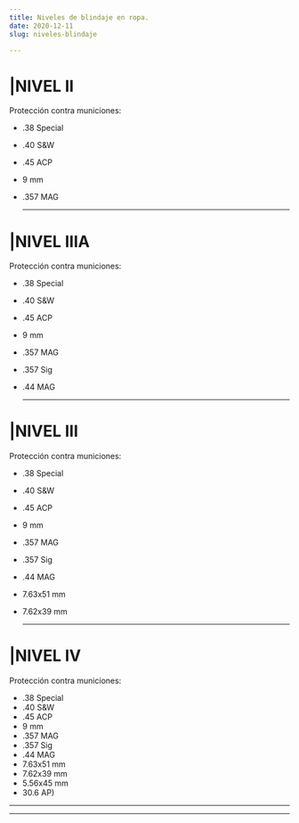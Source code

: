 ```yaml
---
title: Niveles de blindaje en ropa.
date: 2020-12-11
slug: niveles-blindaje

---
```

# |NIVEL II

Protección contra municiones:

* .38 Special
* .40 S&W
* .45 ACP
* 9 mm
* .357 MAG

  ***

# |NIVEL IIIA

Protección contra municiones:

* .38 Special
* .40 S&W
* .45 ACP
* 9 mm
* .357 MAG
* .357 Sig
* .44 MAG

  ***

# |NIVEL III

Protección contra municiones:

* .38 Special
* .40 S&W
* .45 ACP
* 9 mm
* .357 MAG
* .357 Sig
* .44 MAG
*  7.63x51 mm
* 7.62x39 mm

  ***

# |NIVEL IV

Protección contra municiones:

* .38 Special
* .40 S&W
* .45 ACP
* 9 mm
* .357 MAG
* .357 Sig
* .44 MAG
* 7.63x51 mm
* 7.62x39 mm
* 5.56x45 mm
*  30.6 AP)

  ***

***